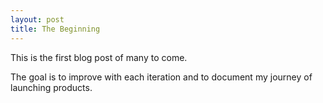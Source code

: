 ```yaml
---
layout: post
title: The Beginning
---
```


This is the first blog post of many to come.

The goal is to improve with each iteration and to document my journey of launching products.
